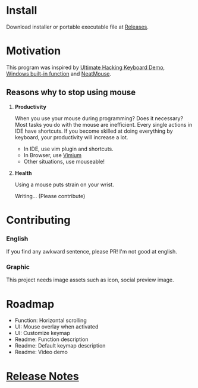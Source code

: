 # Install

Download installer or portable executable file
at [Releases](https://github.com/wirekang/mouseable/releases).

# Motivation

This program was inspired by
[Ultimate Hacking Keyboard Demo](https://youtu.be/4rjnkHqnA3s?t=20),  
[Windows built-in function](https://support.microsoft.com/en-us/windows/use-mouse-keys-to-move-the-mouse-pointer-9e0c72c8-b882-7918-8e7b-391fd62adf33)
and [NeatMouse](https://github.com/neatdecisions/neatmouse).

## Reasons why to stop using mouse

1. **Productivity**

   When you use your mouse during programming? Does it necessary? Most tasks you
   do with the mouse are inefficient. Every single actions in IDE have
   shortcuts. If you become skilled at doing everything by keyboard, your
   productivity will increase a lot.

    * In IDE, use vim plugin and shortcuts.
    * In Browser,
      use [Vimium](https://chrome.google.com/webstore/detail/vimium/dbepggeogbaibhgnhhndojpepiihcmeb?hl=en)
    * Other situations, use mouseable!


2. **Health**

   Using a mouse puts strain on your wrist.

   Writing... (Please contribute)

# Contributing

### English

If you find any awkward sentence, please PR! I'm not good at english.

### Graphic

This project needs image assets such as icon, social preview image.

# Roadmap

* Function: Horizontal scrolling
* UI: Mouse overlay when activated
* UI: Customize keymap
* Readme: Function description
* Readme: Default keymap description
* Readme: Video demo

# [Release Notes](release-notes.md)